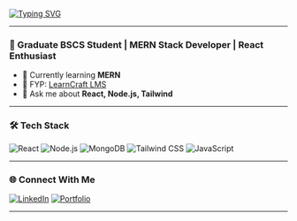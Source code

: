 [![Typing SVG](https://readme-typing-svg.demolab.com?font=Fira+Code&size=24&duration=3000&pause=1000&color=00BFFF&center=true&vCenter=true&width=800&lines=👋+Hi%2C+I'm+Abdul+Wasay;🎓+Fresh+BSCS+Graduate;💻+MERN+Stack+Developer;⚛️+React+Enthusiast;🚀+Creator+of+LearnCraft+LMS)](https://git.io/typing-svg)

---

### 🚀 Graduate BSCS Student | MERN Stack Developer | React Enthusiast

- 🌱 Currently learning **MERN**
- 💼 FYP: [LearnCraft LMS](https://github.com/abdulwasayhub/learncraft-learning-management-system)
- 💬 Ask me about **React, Node.js, Tailwind**

---

### 🛠️ Tech Stack
![React](https://img.shields.io/badge/-React-61DAFB?style=flat&logo=react&logoColor=000)
![Node.js](https://img.shields.io/badge/-Node.js-43853D?style=flat&logo=node.js&logoColor=white)
![MongoDB](https://img.shields.io/badge/-MongoDB-4EA94B?style=flat&logo=mongodb)
![Tailwind CSS](https://img.shields.io/badge/-TailwindCSS-06B6D4?style=flat&logo=tailwindcss)
![JavaScript](https://img.shields.io/badge/-JavaScript-F7DF1E?style=flat&logo=javascript&logoColor=000)

---

### 🌐 Connect With Me
[![LinkedIn](https://img.shields.io/badge/-LinkedIn-blue?style=flat&logo=linkedin)](https://www.linkedin.com/in/abdul-wasay-munir-23a83322a/)
[![Portfolio](https://img.shields.io/badge/-Portfolio-black?style=flat&logo=github)](https://abdulwasayportfolio.netlify.app)

---

<!---
abdulwasayhub/abdulwasayhub is a ✨ special ✨ repository because its `README.md` (this file) appears on your GitHub profile.
You can click the Preview link to take a look at your changes.
--->
